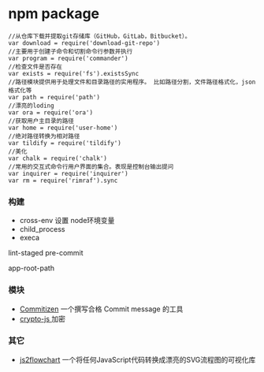 # npm package

```
//从仓库下载并提取git存储库（GitHub，GitLab，Bitbucket）。
var download = require('download-git-repo')
//主要用于创建子命令和切割命令行参数并执行
var program = require('commander')
//检查文件是否存在
var exists = require('fs').existsSync
//路径模块提供用于处理文件和目录路径的实用程序。 比如路径分割，文件路径格式化，json格式化等
var path = require('path')
//漂亮的loding
var ora = require('ora')
//获取用户主目录的路径
var home = require('user-home')
//绝对路径转换为相对路径
var tildify = require('tildify')
//美化
var chalk = require('chalk')
//常用的交互式命令行用户界面的集合。表现是控制台输出提问
var inquirer = require('inquirer')
var rm = require('rimraf').sync
```


### 构建


- cross-env 设置 node环境变量
- child_process
- execa

lint-staged
pre-commit

app-root-path


### 模块

- [Commitizen](https://www.npmjs.com/package/commitizen) 一个撰写合格 Commit message 的工具
- [crypto-js ](https://www.npmjs.com/package/crypto-js) 加密


### 其它

- [js2flowchart](https://github.com/Bogdan-Lyashenko/js-code-to-svg-flowchart) 一个将任何JavaScript代码转换成漂亮的SVG流程图的可视化库
